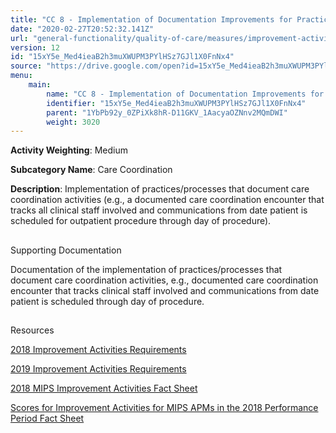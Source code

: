 ```yaml
---
title: "CC 8 - Implementation of Documentation Improvements for Practice/Process Improvements"
date: "2020-02-27T20:52:32.141Z"
url: "general-functionality/quality-of-care/measures/improvement-activities-measures/2018-improvement-activities/cc-8-implementation-of-documentation-improvements-for-practice-process-improvements.html"
version: 12
id: "15xY5e_Med4ieaB2h3muXWUPM3PYlHSz7GJl1X0FnNx4"
source: "https://drive.google.com/open?id=15xY5e_Med4ieaB2h3muXWUPM3PYlHSz7GJl1X0FnNx4"
menu:
    main:
        name: "CC 8 - Implementation of Documentation Improvements for Practice/Process Improvements"
        identifier: "15xY5e_Med4ieaB2h3muXWUPM3PYlHSz7GJl1X0FnNx4"
        parent: "1YbPb92y_0ZPiXk8hR-D11GKV_1AacyaOZNnv2MQmDWI"
        weight: 3020
---
```









**Activity Weighting**: Medium

**Subcategory Name**: Care Coordination

**Description**: Implementation of practices/processes that document care coordination activities (e.g., a documented care coordination encounter that tracks all clinical staff involved and communications from date patient is scheduled for outpatient procedure through day of procedure).







## 

Supporting Documentation

Documentation of the implementation of practices/processes that document care coordination activities, e.g., documented care coordination encounter that tracks clinical staff involved and communications from date patient is scheduled through day of procedure.







## 

Resources

[2018 Improvement Activities Requirements](https://qpp.cms.gov/mips/improvement-activities?py=2018)

[2019 Improvement Activities Requirements](https://qpp.cms.gov/mips/improvement-activities?py=2019)

[2018 MIPS Improvement Activities Fact Sheet](https://qpp.cms.gov/resource/2018%20MIPS%20Improvement%20Activities%20Fact%20Sheet)

[Scores for Improvement Activities for MIPS APMs in the 2018 Performance Period Fact Sheet](https://qpp.cms.gov/resource/2018%20MIPS%20APMs%20improvement%20Activities%20scores%20fact%20sheet)


